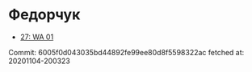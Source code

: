 # Федорчук
- [27: WA 01](27.md)

Commit: 6005f0d043035bd44892fe99ee80d8f5598322ac
 fetched at: 20201104-200323
